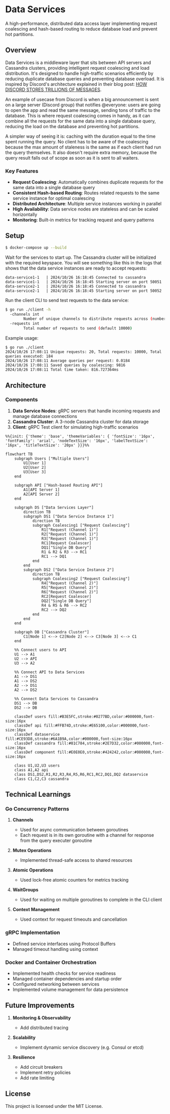 # Data Services

A high-performance, distributed data access layer implementing request coalescing and hash-based routing to reduce database load and prevent hot partitions. 

## Overview

Data Services is a middleware layer that sits between API servers and Cassandra clusters, providing intelligent request coalescing and load distribution. It's designed to handle high-traffic scenarios efficiently by reducing duplicate database queries and preventing database overload.
It is inspired by Discord's architecture explained in their blog post: [HOW DISCORD STORES TRILLIONS OF MESSAGES](https://discord.com/blog/how-discord-stores-trillions-of-messages).

An example of usecase from Discord is when a big announcement is sent on a large server (Discord group) that notifies @everyone: users are going to open the app and read the same message, sending tons of traffic to the database. This is where request coalescing comes in handy, as it can combine all the requests for the same data into a single database query, reducing the load on the database and preventing hot partitions.

A simpler way of seeing it is: caching with the duration equal to the time spent running the query. No client has to be aware of the coalescing because the max amount of staleness is the same as if each client had run the query themselves. It also doesn't require extra memory, because the query result falls out of scope as soon as it is sent to all waiters.

### Key Features

- **Request Coalescing**: Automatically combines duplicate requests for the same data into a single database query
- **Consistent Hash-based Routing**: Routes related requests to the same service instance for optimal coalescing
- **Distributed Architecture**: Multiple service instances working in parallel
- **High Availability**: Data service nodes are stateless and can be scaled horizontally
- **Monitoring**: Built-in metrics for tracking request and query patterns

## Setup

```bash
$ docker-compose up --build
```
Wait for the services to start up. The Cassandra cluster will be initialized with the required keyspace. You will see something like this in the logs that shows that the data service instances are ready to accept requests:
```
data-service1-1   | 2024/10/26 16:18:45 Connected to cassandra
data-service1-1   | 2024/10/26 16:18:45 Starting server on port 50051
data-service2-1   | 2024/10/26 16:18:45 Connected to cassandra
data-service2-1   | 2024/10/26 16:18:45 Starting server on port 50052
```

Run the client CLI to send test requests to the data service:
```bash
$ go run ./client -h
  -channels int
        Number of unique channels to distribute requests across (number of unique requests) (default 20)
  -requests int
        Total number of requests to send (default 10000)
```


Example usage:
```
$ go run ./client
2024/10/26 17:08:11 Unique requests: 20, Total requests: 10000, Total queries executed: 184
2024/10/26 17:08:11 Average queries per request: 0.0184
2024/10/26 17:08:11 Saved queries by coalescing: 9816
2024/10/26 17:08:11 Total time taken: 816.727364ms
```

## Architecture

### Components

1. **Data Service Nodes**: gRPC servers that handle incoming requests and manage database connections
2. **Cassandra Cluster**: A 3-node Cassandra cluster for data storage
3. **Client**: gRPC Test client for simulating high-traffic scenarios

```mermaid
%%{init: {'theme': 'base', 'themeVariables': { 'fontSize': '16px', 'fontFamily': 'arial', 'nodeTextSize': '16px', 'labelTextSize': '16px', 'titleTextSize': '20px' }}}%%

flowchart TB
    subgraph Users ["Multiple Users"]
        U1[User 1]
        U2[User 2]
        U3[User 3]
    end

    subgraph API ["Hash-based Routing API"]
        A1[API Server 1]
        A2[API Server 2]
    end

    subgraph DS ["Data Services Layer"]
        direction TB
        subgraph DS1 ["Data Service Instance 1"]
            direction TB
            subgraph Coalescing1 ["Request Coalescing"]
                R1["Request (Channel 1)"]
                R2["Request (Channel 1)"]
                R3["Request (Channel 1)"]
                RC1[Request Coalescer]
                DQ1["Single DB Query"]
                R1 & R2 & R3 --> RC1
                RC1 --> DQ1
            end
        end
        subgraph DS2 ["Data Service Instance 2"]
            direction TB
            subgraph Coalescing2 ["Request Coalescing"]
                R4["Request (Channel 2)"]
                R5["Request (Channel 2)"]
                R6["Request (Channel 2)"]
                RC2[Request Coalescer]
                DQ2["Single DB Query"]
                R4 & R5 & R6 --> RC2
                RC2 --> DQ2
            end
        end
    end

    subgraph DB ["Cassandra Cluster"]
        C1[Node 1] <--> C2[Node 2] <--> C3[Node 3] <--> C1
    end

    %% Connect users to API
    U1 --> A1
    U2 --> API
    U3 --> A2

    %% Connect API to Data Services
    A1 --> DS1
    A1 --> DS2
    A2 --> DS1
    A2 --> DS2

    %% Connect Data Services to Cassandra
    DS1 --> DB
    DS2 --> DB

    classDef users fill:#B3E5FC,stroke:#0277BD,color:#000000,font-size:16px
    classDef api fill:#FFB74D,stroke:#E65100,color:#000000,font-size:16px
    classDef dataservice fill:#CE93D8,stroke:#6A1B9A,color:#000000,font-size:16px
    classDef cassandra fill:#81C784,stroke:#2E7D32,color:#000000,font-size:16px
    classDef component fill:#E0E0E0,stroke:#424242,color:#000000,font-size:16px

    class U1,U2,U3 users
    class A1,A2 api
    class DS1,DS2,R1,R2,R3,R4,R5,R6,RC1,RC2,DQ1,DQ2 dataservice
    class C1,C2,C3 cassandra
```

## Technical Learnings

### Go Concurrency Patterns
1. **Channels**
   - Used for async communication between goroutines
   - Each request is in its own goroutine with a channel for response from the query executer goroutine

2. **Mutex Operations**
   - Implemented thread-safe access to shared resources

3. **Atomic Operations**
   - Used lock-free atomic counters for metrics tracking

4. **WaitGroups**
   - Used for waiting on multiple goroutines to complete in the CLI client

5. **Context Management**
   - Used context for request timeouts and cancellation


### gRPC Implementation
- Defined service interfaces using Protocol Buffers
- Managed timeout handling using context

### Docker and Container Orchestration
- Implemented health checks for service readiness
- Managed container dependencies and startup order
- Configured networking between services
- Implemented volume management for data persistence

## Future Improvements

1. **Monitoring & Observability**
   - Add distributed tracing

2. **Scalability**
   - Implement dynamic service discovery (e.g. Consul or etcd)

3. **Resilience**
   - Add circuit breakers
   - Implement retry policies
   - Add rate limiting

## License

This project is licensed under the MIT License.
